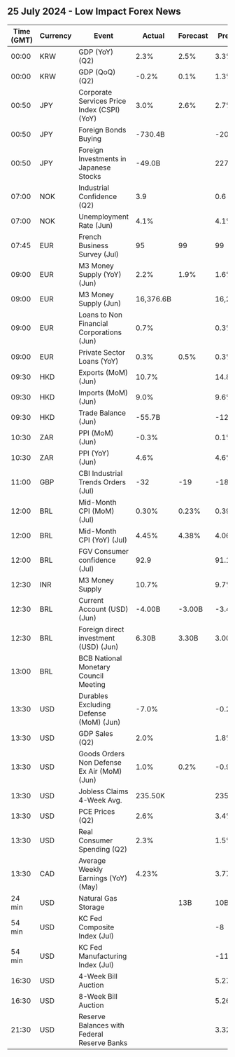## 25 July 2024 - Low Impact Forex News

| Time (GMT) | Currency | Event | Actual | Forecast | Previous |
|------|----------|-------|--------|----------|----------|
| 00:00 | KRW | GDP (YoY) (Q2) | 2.3% | 2.5% | 3.3% |
| 00:00 | KRW | GDP (QoQ) (Q2) | -0.2% | 0.1% | 1.3% |
| 00:50 | JPY | Corporate Services Price Index (CSPI) (YoY) | 3.0% | 2.6% | 2.7% |
| 00:50 | JPY | Foreign Bonds Buying | -730.4B |  | -206.0B |
| 00:50 | JPY | Foreign Investments in Japanese Stocks | -49.0B |  | 227.8B |
| 07:00 | NOK | Industrial Confidence (Q2) | 3.9 |  | 0.6 |
| 07:00 | NOK | Unemployment Rate (Jun) | 4.1% |  | 4.1% |
| 07:45 | EUR | French Business Survey (Jul) | 95 | 99 | 99 |
| 09:00 | EUR | M3 Money Supply (YoY) (Jun) | 2.2% | 1.9% | 1.6% |
| 09:00 | EUR | M3 Money Supply (Jun) | 16,376.6B |  | 16,267.6B |
| 09:00 | EUR | Loans to Non Financial Corporations (Jun) | 0.7% |  | 0.3% |
| 09:00 | EUR | Private Sector Loans (YoY) | 0.3% | 0.5% | 0.3% |
| 09:30 | HKD | Exports (MoM) (Jun) | 10.7% |  | 14.8% |
| 09:30 | HKD | Imports (MoM) (Jun) | 9.0% |  | 9.6% |
| 09:30 | HKD | Trade Balance (Jun) | -55.7B |  | -12.1B |
| 10:30 | ZAR | PPI (MoM) (Jun) | -0.3% |  | 0.1% |
| 10:30 | ZAR | PPI (YoY) (Jun) | 4.6% |  | 4.6% |
| 11:00 | GBP | CBI Industrial Trends Orders (Jul) | -32 | -19 | -18 |
| 12:00 | BRL | Mid-Month CPI (MoM) (Jul) | 0.30% | 0.23% | 0.39% |
| 12:00 | BRL | Mid-Month CPI (YoY) (Jul) | 4.45% | 4.38% | 4.06% |
| 12:00 | BRL | FGV Consumer confidence (Jul) | 92.9 |  | 91.1 |
| 12:30 | INR | M3 Money Supply | 10.7% |  | 9.7% |
| 12:30 | BRL | Current Account (USD) (Jun) | -4.00B | -3.00B | -3.40B |
| 12:30 | BRL | Foreign direct investment (USD) (Jun) | 6.30B | 3.30B | 3.00B |
| 13:00 | BRL | BCB National Monetary Council Meeting |  |  |  |
| 13:30 | USD | Durables Excluding Defense (MoM) (Jun) | -7.0% |  | -0.2% |
| 13:30 | USD | GDP Sales (Q2) | 2.0% |  | 1.8% |
| 13:30 | USD | Goods Orders Non Defense Ex Air (MoM) (Jun) | 1.0% | 0.2% | -0.9% |
| 13:30 | USD | Jobless Claims 4-Week Avg. | 235.50K |  | 235.25K |
| 13:30 | USD | PCE Prices (Q2) | 2.6% |  | 3.4% |
| 13:30 | USD | Real Consumer Spending (Q2) | 2.3% |  | 1.5% |
| 13:30 | CAD | Average Weekly Earnings (YoY) (May) | 4.23% |  | 3.77% |
| 24 min | USD | Natural Gas Storage |  | 13B | 10B |
| 54 min | USD | KC Fed Composite Index (Jul) |  |  | -8 |
| 54 min | USD | KC Fed Manufacturing Index (Jul) |  |  | -11 |
| 16:30 | USD | 4-Week Bill Auction |  |  | 5.270% |
| 16:30 | USD | 8-Week Bill Auction |  |  | 5.260% |
| 21:30 | USD | Reserve Balances with Federal Reserve Banks |  |  | 3.322T |
